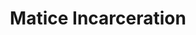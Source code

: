 ---
title: Matice Incarceration
categories: ['incarceration']
contributors: dawud and matice
excerpt: >
    "Imagine existing in a world full of people who dislike, may even hate you because you represent something they refuse to comprehend - like the difference in cultural disposition, political views, etc. Imagine that these people who dislike you control vital resources like toilet paper, mail, food, when the heat will come or go off, and other services."
images:
    - matice-incarceration-web.jpg
featured: true
featured_order: 15
---
